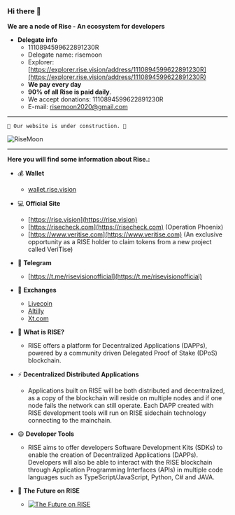 ### Hi there 👋
**We are a node of Rise - An ecosystem for developers**
  
- **Delegate info**
  - 1110894599622891230R
  - Delegate name: risemoon
  - Explorer: [https://explorer.rise.vision/address/1110894599622891230R](https://explorer.rise.vision/address/1110894599622891230R)
  - **We pay every day**
  - **90% of all Rise is paid daily**.
  - We accept donations: 1110894599622891230R
  - E-mail: [risemoon2020@gmail.com](risemoon2020@gmail.com)
  
---
  
```
🚧 Our website is under construction. 🚧 
```
  
![RiseMoon](https://github.com/risemoon2020/risemoon2020/raw/main/risemoon.png)
 
---
**Here you will find some information about Rise.:**
  
- 💰 **Wallet**
  - [wallet.rise.vision](https://wallet.rise.vision/)
  
- 💻 **Official Site**
  - [https://rise.vision](https://rise.vision)
  - [https://risecheck.com](https://risecheck.com) (Operation Phoenix)
  - [https://www.veritise.com](https://www.veritise.com) (An exclusive opportunity as a RISE holder to claim tokens from a new project called VeriTise)
  
- 📣 **Telegram**
  - [https://t.me/risevisionofficial](https://t.me/risevisionofficial)
  
- 💱 **Exchanges**
  - [Livecoin](https://livecoin.net)
  - [Altilly](https://www.altilly.com)
  - [Xt.com](https://www.xt.com)
  
- 💬 **What is RISE?**
  - RISE offers a platform for Decentralized Applications (DAPPs), powered by a community driven Delegated Proof of Stake (DPoS) blockchain.
  
- ⚡ **Decentralized Distributed Applications**
  - Applications built on RISE will be both distributed and decentralized, as a copy of the blockchain will reside on multiple nodes and if one node fails the network can still operate. Each DAPP created with RISE development tools will run on RISE sidechain technology connecting to the mainchain.
  
- 😄 **Developer Tools**
  - RISE aims to offer developers Software Development Kits (SDKs) to enable the creation of Decentralized Applications (DAPPs). Developers will also be able to interact with the RISE blockchain through Application Programming Interfaces (APIs) in multiple code languages such as TypeScript/JavaScript, Python, C# and JAVA.
  
- 🌠 **The Future on RISE**
   - [![The Future on RISE](http://img.youtube.com/vi/wZ2vIGl_gCM/0.jpg)](http://www.youtube.com/watch?v=wZ2vIGl_gCM)
